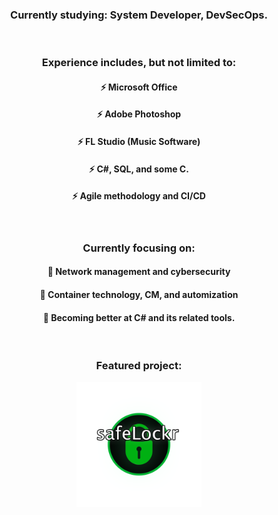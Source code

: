 <div align="center">

### Currently studying: System Developer, DevSecOps.

<br>

### Experience includes, but not limited to:
#### :zap: Microsoft Office
#### :zap: Adobe Photoshop
#### :zap: FL Studio (Music Software)
#### :zap: C#, SQL, and some C.
#### :zap: Agile methodology and CI/CD

<br>

### Currently focusing on:
#### :memo: Network management and cybersecurity
#### :memo: Container technology, CM, and automization
#### :memo: Becoming better at C# and its related tools.

<br>

### Featured project:

<a href="https://github.com/SodenSys/safeLockr">
  <img src="https://github.com/SodenSys/safeLockr/blob/main/safeLockr1.png" width="200" alt="safeLockr">
</a>

</div>

